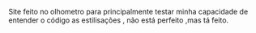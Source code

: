 Site feito no olhometro para principalmente testar minha capacidade de entender o código as estilisações , não está perfeito ,mas tá feito.
